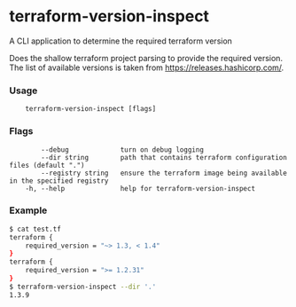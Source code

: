 # terraform-version-inspect
A CLI application to determine the required terraform version

Does the shallow terraform project parsing to provide the required version.
The list of available versions is taken from https://releases.hashicorp.com/.

### Usage
        terraform-version-inspect [flags]

### Flags
            --debug             turn on debug logging
            --dir string        path that contains terraform configuration files (default ".")
            --registry string   ensure the terraform image being available in the specified registry
        -h, --help              help for terraform-version-inspect

### Example

```bash
$ cat test.tf
terraform {
    required_version = "~> 1.3, < 1.4"
}
terraform {
    required_version = ">= 1.2.31"
}
$ terraform-version-inspect --dir '.'
1.3.9
```
